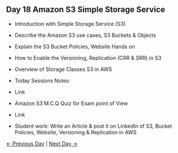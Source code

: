 ## Day 18 Amazon S3 Simple Storage Service

 - Introduction with Simple Storage Service (S3)
 - Describe the Amazon S3 use cases, S3 Buckets & Objects
 - Explain the S3 Bucket Policies, Website Hands on
 - How to Enable the Versioning, Replication (CRR & SRR) in S3
 - Overview of Storage Classes S3 in AWS


  - Today Sessions Notes:
  - Link
  - Amazon S3 M.C.Q Quiz for Exam point of View
  - Link

  - Student work: Write an Article & post it on LinkedIn of S3, Bucket Policies, Website, Versioning & Replication in AWS

 [← Previous Day](../day17/README.md) | [Next Day →](../day19/README.md)
